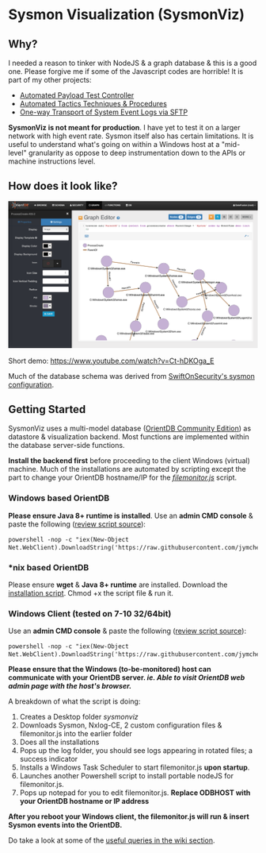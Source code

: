 # Sysmon Visualization (SysmonViz)

## Why?
I needed a reason to tinker with NodeJS & a graph database & this is a good one. Please forgive me if some of the Javascript codes are horrible! It is part of my other projects:

* [Automated Payload Test Controller](https://github.com/jymcheong/aptc)
* [Automated Tactics Techniques & Procedures](https://github.com/jymcheong/AutoTTP)
* [One-way Transport of System Event Logs via SFTP](https://github.com/jymcheong/OneWaySFTP)

**SysmonViz is not meant for production**. I have yet to test it on a larger network with high event rate. Sysmon itself also has certain limitations. It is useful to understand what's going on within a Windows host at a "mid-level" granularity as oppose to deep instrumentation down to the APIs or machine instructions level.

## How does it look like?

![](images/smss.png)

Short demo: https://www.youtube.com/watch?v=Ct-hDKOga_E

Much of the database schema was derived from [SwiftOnSecurity's sysmon configuration](https://github.com/SwiftOnSecurity/sysmon-config). 

## Getting Started

SysmonViz uses a multi-model database ([OrientDB Community Edition](https://orientdb.com/community/)) as datastore & visualization backend. Most functions are implemented within the database server-side functions.

**Install the backend first** before proceeding to the client Windows (virtual) machine.  Much of the installations are automated by scripting except the part to change your OrientDB hostname/IP for the *[filemonitor.js](https://github.com/jymcheong/SysmonResources/blob/9c70071e99cd7d304a4623b42a131156ceb6e235/5.%20Threat%20Analytics/orientDB/filemonitor.js#L6)* script. 

### Windows based OrientDB 

**Please ensure Java 8+ runtime is installed**. Use an **admin CMD console** & paste the following ([review script source](https://github.com/jymcheong/SysmonResources/blob/master/5.%20Threat%20Analytics/orientDB/installationScripts/installorientDB.ps1)):

```
powershell -nop -c "iex(New-Object Net.WebClient).DownloadString('https://raw.githubusercontent.com/jymcheong/SysmonResources/master/5.%20Threat%20Analytics/orientDB/installationScripts/installorientDB.ps1')"
```

### *nix based OrientDB

Please ensure **wget** & **Java** **8+ runtime** are installed. Download the [installation script](https://raw.githubusercontent.com/jymcheong/SysmonResources/master/5.%20Threat%20Analytics/orientDB/installationScripts/installorientDB.sh). Chmod +x the script file & run it.

### Windows Client (tested on 7-10 32/64bit) 

Use an **admin CMD console** & paste the following ([review script source](https://github.com/jymcheong/SysmonResources/blob/master/5.%20Threat%20Analytics/orientDB/installationScripts/installsysmonviz.ps1)):

```
powershell -nop -c "iex(New-Object Net.WebClient).DownloadString('https://raw.githubusercontent.com/jymcheong/SysmonResources/master/5.%20Threat%20Analytics/orientDB/installationScripts/installsysmonviz.ps1')"
```

**Please ensure that the Windows (to-be-monitored) host can communicate with your OrientDB server. *ie. Able to visit OrientDB web admin page with the host's browser.***

A breakdown of what the script is doing:

1. Creates a Desktop folder *sysmonviz*
2. Downloads Sysmon, Nxlog-CE, 2 custom configuration files & filemonitor.js into the earlier folder
3. Does all the installations
4. Pops up the log folder, you should see logs appearing in rotated files; a success indicator
5. Installs a Windows Task Scheduler to start filemonitor.js **upon startup**.
6. Launches another Powershell script to install portable nodeJS for filemonitor.js.
7. Pops up notepad for you to edit filemonitor.js. **Replace ODBHOST with your OrientDB hostname or IP address** 

**After you reboot your Windows client, the filemonitor.js will run & insert Sysmon events into the OrientDB.**

Do take a look at some of the [useful queries in the wiki section](https://github.com/jymcheong/SysmonResources/wiki/Useful-queries).